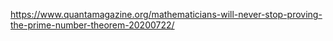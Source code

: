 https://www.quantamagazine.org/mathematicians-will-never-stop-proving-the-prime-number-theorem-20200722/